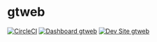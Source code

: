 # gtweb

[![CircleCI](https://circleci.com/gh/gtucker6/gtweb.svg?style=shield)](https://circleci.com/gh/gtucker6/gtweb)
[![Dashboard gtweb](https://img.shields.io/badge/dashboard-gtweb-yellow.svg)](https://dashboard.pantheon.io/sites/48c6fbf0-589a-40de-bda2-16e7cd7c267d#dev/code)
[![Dev Site gtweb](https://img.shields.io/badge/site-gtweb-blue.svg)](http://dev-gtweb.pantheonsite.io/)